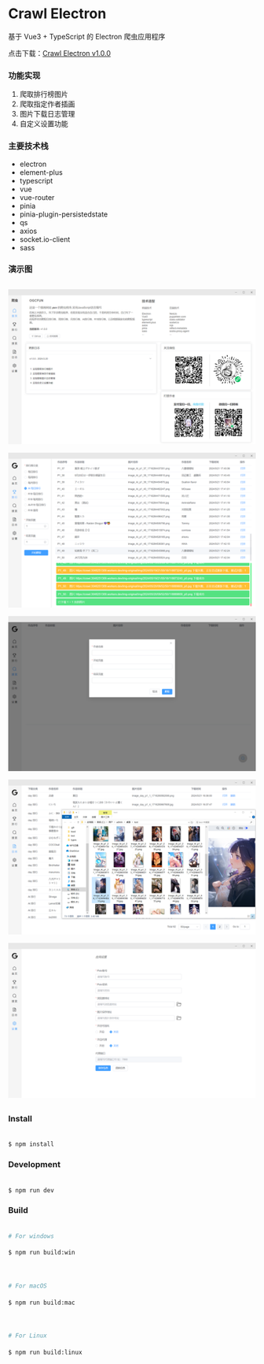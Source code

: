 
# Crawl Electron
基于 Vue3 + TypeScript 的 Electron 爬虫应用程序

点击下载：[Crawl Electron v1.0.0](https://oss.ogcfun.top/app/ogcfun-1.0.0-setup.exe)

### 功能实现

 1.  爬取排行榜图片
 2. 爬取指定作者插画
 3. 图片下载日志管理
 4. 自定义设置功能

### 主要技术栈

 - electron
 - element-plus
 - typescript
 - vue
 - vue-router
 - pinia
 - pinia-plugin-persistedstate
 - qs
 - axios
 - socket.io-client
 - sass

### 演示图
##
![首页](https://github.com/YLN-deng/ImageHosting/blob/main/%E7%88%AC%E8%99%AB%E9%A6%96%E9%A1%B5Home.png?raw=true)


![排行榜页面](https://raw.githubusercontent.com/YLN-deng/ImageHosting/main/%E7%88%AC%E8%99%AB%E6%8E%92%E8%A1%8C%E6%A6%9C%E9%A1%B5Ranking.png)

![搜索页面](https://github.com/YLN-deng/ImageHosting/blob/main/%E7%88%AC%E8%99%AB%E6%90%9C%E7%B4%A2%E9%A1%B5Search.png?raw=true)

![日志页面](https://github.com/YLN-deng/ImageHosting/blob/main/%E7%88%AC%E8%99%AB%E6%97%A5%E5%BF%97%E9%A1%B5Log.png?raw=true)

![设置页面](https://github.com/YLN-deng/ImageHosting/blob/main/%E7%88%AC%E8%99%AB%E8%AE%BE%E7%BD%AE%E9%A1%B5Setting.png?raw=true)


##

### Install

```bash

$ npm install

```
  
### Development

```bash

$ npm run dev

```  

### Build

```bash

# For windows

$ npm run build:win

  
  
# For macOS

$ npm run build:mac

  

# For Linux

$ npm run build:linux

```


